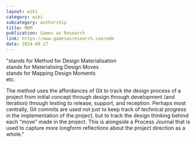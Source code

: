 ```yaml
---
layout: wiki
category: wiki
subcategory: authorship
title: MDM
publication: Games as Research
link: https://www.gamesasresearch.com/mdm
date: 2024-09-27
---
```


"stands for Method for Design Materialisation
<br>stands for Materialising Design Moves
<br>stands for Mapping Design Moments
<br>etc.

The method uses the affordances of Git to track the design process of a project from initial concept through design through development (and iteration) through testing to release, support, and reception. Perhaps most centrally, Git commits are used not just to keep track of technical progress in the implementation of the project, but to track the design thinking behind each “move” made in the project. This is alongside a Process Journal that is used to capture more longform reflections about the project direction as a whole."
